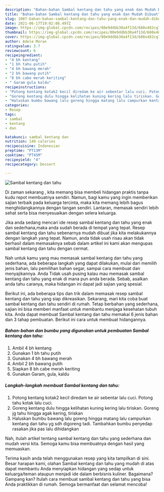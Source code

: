 ```yaml
---
description: "Bahan-bahan Sambal kentang dan tahu yang enak dan Mudah Dibuat"
title: "Bahan-bahan Sambal kentang dan tahu yang enak dan Mudah Dibuat"
slug: 1007-bahan-bahan-sambal-kentang-dan-tahu-yang-enak-dan-mudah-dibuat
date: 2021-06-17T19:02:08.497Z
image: https://img-global.cpcdn.com/recipes/80e9ddbb30a4f13d/680x482cq70/sambal-kentang-dan-tahu-foto-resep-utama.jpg
thumbnail: https://img-global.cpcdn.com/recipes/80e9ddbb30a4f13d/680x482cq70/sambal-kentang-dan-tahu-foto-resep-utama.jpg
cover: https://img-global.cpcdn.com/recipes/80e9ddbb30a4f13d/680x482cq70/sambal-kentang-dan-tahu-foto-resep-utama.jpg
author: Adele Moran
ratingvalue: 3.7
reviewcount: 6
recipeingredient:
- "4 bh kentang"
- "1 bh tahu putih"
- "4 bh bawang merah"
- "2 bh bawang putih"
- "8 bh cabe merah keriting"
- " Garam gula kaldu"
recipeinstructions:
- "Potong kentang kotak2 kecil diredam ke air sebentar lalu cuci. Potong tahu kotak lalu cuci."
- "Goreng kentang dulu hingga kelihatan kuning kering lalu tiriskan. Goreng jg tahu hingga agak kering, tiriskan"
- "Haluskan bumbu bawang lalu goreng hingga matang lalu campurkan kentang dan tahu yg sdh digoreng tadi. Tambahkan bumbu penyedap rasakan jika pas lalu dihidangkan"
categories:
- Resep
tags:
- sambal
- kentang
- dan

katakunci: sambal kentang dan 
nutrition: 149 calories
recipecuisine: Indonesian
preptime: "PT13M"
cooktime: "PT45M"
recipeyield: "4"
recipecategory: Dessert

---
```



![Sambal kentang dan tahu](https://img-global.cpcdn.com/recipes/80e9ddbb30a4f13d/680x482cq70/sambal-kentang-dan-tahu-foto-resep-utama.jpg)

Di zaman  sekarang , kita memang bisa membeli hidangan praktis tanpa kudu repot membuatnya sendiri. Namun, bagi kamu yang ingin memberikan sajian terbaik pada keluarga tercinta, maka kita memang lebih bagus menghidangkannya dengan tangan sendiri. Lantaran, memasak sendiri lebih sehat serta bisa menyesuaikan dengan selera keluarga.

Jika anda sedang mencari ide resep sambal kentang dan tahu yang enak dan sederhana,maka anda sudah berada di tempat yang tepat. Resep sambal kentang dan tahu  sebenarnya mudah dibuat jika kita melakukannya dengan langkah yang tepat. Namun, anda tidak usah risau akan tidak berhasil dalam memasaknya 
sebab dalam artikel ini kami akan mengupas sambal kentang dan tahu dengan cermat.  



Nah untuk kamu yang mau memasak sambal kentang dan tahu yang sederhana, ada beberapa langkah yang dapat dilakukan, mulai dari memilih jenis bahan, lalu pemilihan bahan segar, sampai cara membuat dan menyajikannya. Anda Tidak usah pusing kalau mau memasak sambal kentang dan tahu yang enak di mana pun anda berada. Sebab, asalkan anda  tahu caranya, maka hidangan ini dapat jadi sajian yang spesial.

Berikut ini, ada beberapa tips dan trik dalam memasak resep sambal kentang dan tahu yang siap dikreasikan. Sekarang, mari kita coba buat sambal kentang dan tahu sendiri di rumah. Tetap berbahan yang sederhana, sajian ini bisa memberi manfaat untuk membantu menjaga kesehatan tubuh kita. Anda dapat membuat Sambal kentang dan tahu memakai 6 jenis bahan dan 3 tahap pembuatan. Berikut ini cara untuk membuat hidangannya.

<!--inarticleads1-->

##### Bahan-bahan dan bumbu yang digunakan untuk pembuatan Sambal kentang dan tahu:

1. Ambil 4 bh kentang
1. Gunakan 1 bh tahu putih
1. Gunakan 4 bh bawang merah
1. Ambil 2 bh bawang putih
1. Siapkan 8 bh cabe merah keriting
1. Gunakan  Garam, gula, kaldu




<!--inarticleads2-->

##### Langkah-langkah membuat Sambal kentang dan tahu:

1. Potong kentang kotak2 kecil diredam ke air sebentar lalu cuci. Potong tahu kotak lalu cuci.
1. Goreng kentang dulu hingga kelihatan kuning kering lalu tiriskan. Goreng jg tahu hingga agak kering, tiriskan
1. Haluskan bumbu bawang lalu goreng hingga matang lalu campurkan kentang dan tahu yg sdh digoreng tadi. Tambahkan bumbu penyedap rasakan jika pas lalu dihidangkan




Nah, itulah artikel tentang  sambal kentang dan tahu  yang sederhana dan mudah versi kita. Semoga kamu bisa membuatnya dengan hasil yang memuaskan. 

Terima kasih anda telah menggunakan resep yang kita tampilkan di sini. Besar harapan kami, olahan  Sambal kentang dan tahu yang mudah di atas dapat membantu Anda menyiapkan hidangan yang sedap untuk keluarga/teman ataupun menjadi ide dalam berbisnis kuliner. Bagaimana? Gampang kan? Itulah cara membuat sambal kentang dan tahu yang bisa Anda praktikkan di rumah. Semoga bermanfaat dan selamat mencoba!


